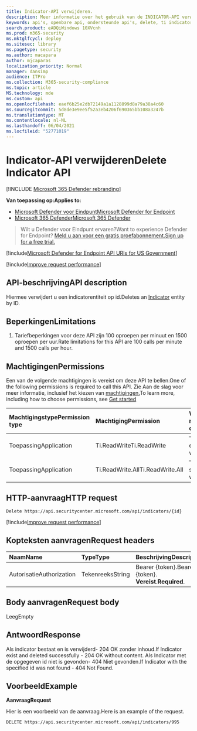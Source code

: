 ```yaml
---
title: Indicator-API verwijderen.
description: Meer informatie over het gebruik van de INDICATOR-API verwijderen om een indicatorentiteit te verwijderen op id in Microsoft Defender voor Eindpunt.
keywords: api's, openbare api, ondersteunde api's, delete, ti indicator, entiteit, id
search.product: eADQiWindows 10XVcnh
ms.prod: m365-security
ms.mktglfcycl: deploy
ms.sitesec: library
ms.pagetype: security
ms.author: macapara
author: mjcaparas
localization_priority: Normal
manager: dansimp
audience: ITPro
ms.collection: M365-security-compliance
ms.topic: article
MS.technology: mde
ms.custom: api
ms.openlocfilehash: eaef6b25e2db72149a1a1128899d8a79a38a4c60
ms.sourcegitcommit: 5d8de3e9ee5f52a3eb4206f690365bb108a3247b
ms.translationtype: MT
ms.contentlocale: nl-NL
ms.lasthandoff: 06/04/2021
ms.locfileid: "52771019"
---
```

# <a name="delete-indicator-api"></a><span data-ttu-id="baa59-104">Indicator-API verwijderen</span><span class="sxs-lookup"><span data-stu-id="baa59-104">Delete Indicator API</span></span>

[!INCLUDE [Microsoft 365 Defender rebranding](../../includes/microsoft-defender.md)]

<span data-ttu-id="baa59-105">**Van toepassing op:**</span><span class="sxs-lookup"><span data-stu-id="baa59-105">**Applies to:**</span></span>
- [<span data-ttu-id="baa59-106">Microsoft Defender voor Eindpunt</span><span class="sxs-lookup"><span data-stu-id="baa59-106">Microsoft Defender for Endpoint</span></span>](https://go.microsoft.com/fwlink/p/?linkid=2154037)
- [<span data-ttu-id="baa59-107">Microsoft 365 Defender</span><span class="sxs-lookup"><span data-stu-id="baa59-107">Microsoft 365 Defender</span></span>](https://go.microsoft.com/fwlink/?linkid=2118804)

> <span data-ttu-id="baa59-108">Wilt u Defender voor Eindpunt ervaren?</span><span class="sxs-lookup"><span data-stu-id="baa59-108">Want to experience Defender for Endpoint?</span></span> [<span data-ttu-id="baa59-109">Meld u aan voor een gratis proefabonnement.</span><span class="sxs-lookup"><span data-stu-id="baa59-109">Sign up for a free trial.</span></span>](https://www.microsoft.com/microsoft-365/windows/microsoft-defender-atp?ocid=docs-wdatp-exposedapis-abovefoldlink)  

[!include[Microsoft Defender for Endpoint API URIs for US Government](../../includes/microsoft-defender-api-usgov.md)]

[!include[Improve request performance](../../includes/improve-request-performance.md)]


## <a name="api-description"></a><span data-ttu-id="baa59-110">API-beschrijving</span><span class="sxs-lookup"><span data-stu-id="baa59-110">API description</span></span>
<span data-ttu-id="baa59-111">Hiermee verwijdert [](ti-indicator.md) u een indicatorentiteit op id.</span><span class="sxs-lookup"><span data-stu-id="baa59-111">Deletes an [Indicator](ti-indicator.md) entity by ID.</span></span>


## <a name="limitations"></a><span data-ttu-id="baa59-112">Beperkingen</span><span class="sxs-lookup"><span data-stu-id="baa59-112">Limitations</span></span>
1. <span data-ttu-id="baa59-113">Tariefbeperkingen voor deze API zijn 100 oproepen per minuut en 1500 oproepen per uur.</span><span class="sxs-lookup"><span data-stu-id="baa59-113">Rate limitations for this API are 100 calls per minute and 1500 calls per hour.</span></span>


## <a name="permissions"></a><span data-ttu-id="baa59-114">Machtigingen</span><span class="sxs-lookup"><span data-stu-id="baa59-114">Permissions</span></span>
<span data-ttu-id="baa59-115">Een van de volgende machtigingen is vereist om deze API te bellen.</span><span class="sxs-lookup"><span data-stu-id="baa59-115">One of the following permissions is required to call this API.</span></span> <span data-ttu-id="baa59-116">Zie Aan de slag voor meer informatie, inclusief het kiezen van [machtigingen.](apis-intro.md)</span><span class="sxs-lookup"><span data-stu-id="baa59-116">To learn more, including how to choose permissions, see [Get started](apis-intro.md)</span></span>

<span data-ttu-id="baa59-117">Machtigingstype</span><span class="sxs-lookup"><span data-stu-id="baa59-117">Permission type</span></span> |   <span data-ttu-id="baa59-118">Machtiging</span><span class="sxs-lookup"><span data-stu-id="baa59-118">Permission</span></span>  |   <span data-ttu-id="baa59-119">Weergavenaam machtiging</span><span class="sxs-lookup"><span data-stu-id="baa59-119">Permission display name</span></span>
:---|:---|:---
<span data-ttu-id="baa59-120">Toepassing</span><span class="sxs-lookup"><span data-stu-id="baa59-120">Application</span></span> |   <span data-ttu-id="baa59-121">Ti.ReadWrite</span><span class="sxs-lookup"><span data-stu-id="baa59-121">Ti.ReadWrite</span></span> |  <span data-ttu-id="baa59-122">'Ti-indicatoren lezen en schrijven'</span><span class="sxs-lookup"><span data-stu-id="baa59-122">'Read and write TI Indicators'</span></span>
<span data-ttu-id="baa59-123">Toepassing</span><span class="sxs-lookup"><span data-stu-id="baa59-123">Application</span></span> |   <span data-ttu-id="baa59-124">Ti.ReadWrite.All</span><span class="sxs-lookup"><span data-stu-id="baa59-124">Ti.ReadWrite.All</span></span> |  <span data-ttu-id="baa59-125">'Indicatoren lezen en schrijven'</span><span class="sxs-lookup"><span data-stu-id="baa59-125">'Read and write Indicators'</span></span>


## <a name="http-request"></a><span data-ttu-id="baa59-126">HTTP-aanvraag</span><span class="sxs-lookup"><span data-stu-id="baa59-126">HTTP request</span></span>
```
Delete https://api.securitycenter.microsoft.com/api/indicators/{id}
```

[!include[Improve request performance](../../includes/improve-request-performance.md)]

## <a name="request-headers"></a><span data-ttu-id="baa59-127">Kopteksten aanvragen</span><span class="sxs-lookup"><span data-stu-id="baa59-127">Request headers</span></span>

<span data-ttu-id="baa59-128">Naam</span><span class="sxs-lookup"><span data-stu-id="baa59-128">Name</span></span> | <span data-ttu-id="baa59-129">Type</span><span class="sxs-lookup"><span data-stu-id="baa59-129">Type</span></span> | <span data-ttu-id="baa59-130">Beschrijving</span><span class="sxs-lookup"><span data-stu-id="baa59-130">Description</span></span>
:---|:---|:---
<span data-ttu-id="baa59-131">Autorisatie</span><span class="sxs-lookup"><span data-stu-id="baa59-131">Authorization</span></span> | <span data-ttu-id="baa59-132">Tekenreeks</span><span class="sxs-lookup"><span data-stu-id="baa59-132">String</span></span> | <span data-ttu-id="baa59-133">Bearer {token}.</span><span class="sxs-lookup"><span data-stu-id="baa59-133">Bearer {token}.</span></span> <span data-ttu-id="baa59-134">**Vereist**.</span><span class="sxs-lookup"><span data-stu-id="baa59-134">**Required**.</span></span>


## <a name="request-body"></a><span data-ttu-id="baa59-135">Body aanvragen</span><span class="sxs-lookup"><span data-stu-id="baa59-135">Request body</span></span>
<span data-ttu-id="baa59-136">Leeg</span><span class="sxs-lookup"><span data-stu-id="baa59-136">Empty</span></span>

## <a name="response"></a><span data-ttu-id="baa59-137">Antwoord</span><span class="sxs-lookup"><span data-stu-id="baa59-137">Response</span></span>
<span data-ttu-id="baa59-138">Als indicator bestaat en is verwijderd- 204 OK zonder inhoud.</span><span class="sxs-lookup"><span data-stu-id="baa59-138">If Indicator exist and deleted successfully - 204 OK without content.</span></span>
<span data-ttu-id="baa59-139">Als Indicator met de opgegeven id niet is gevonden- 404 Niet gevonden.</span><span class="sxs-lookup"><span data-stu-id="baa59-139">If Indicator with the specified id was not found - 404 Not Found.</span></span>

## <a name="example"></a><span data-ttu-id="baa59-140">Voorbeeld</span><span class="sxs-lookup"><span data-stu-id="baa59-140">Example</span></span>

<span data-ttu-id="baa59-141">**Aanvraag**</span><span class="sxs-lookup"><span data-stu-id="baa59-141">**Request**</span></span>

<span data-ttu-id="baa59-142">Hier is een voorbeeld van de aanvraag.</span><span class="sxs-lookup"><span data-stu-id="baa59-142">Here is an example of the request.</span></span>

```http
DELETE https://api.securitycenter.microsoft.com/api/indicators/995
```
